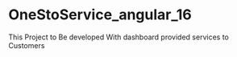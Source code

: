 # OneStoService_angular_16
This Project to Be developed With dashboard provided services to Customers 
